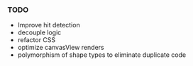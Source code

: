 ### TODO
- Improve hit detection 
- decouple logic 
- refactor CSS
- optimize canvasView renders
- polymorphism of shape types to eliminate duplicate code